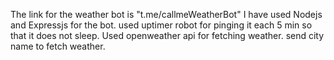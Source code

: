 The link for the weather bot is "t.me/callmeWeatherBot"
I have used Nodejs and Expressjs for the bot.
used uptimer robot for pinging it each 5 min so that it does not sleep. 
Used openweather api for fetching weather.
send city name to fetch weather.
